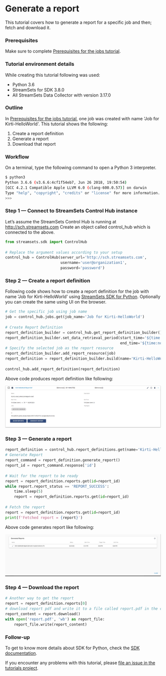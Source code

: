 Generate a report
=================

This tutorial covers how to generate a report for a specific job and then; fetch and download it.  

### Prerequisites
Make sure to complete [Prerequisites for the jobs tutorial](preparation-for-tutorial). 

### Tutorial environment details
While creating this tutorial following was used:
* Python 3.6
* StreamSets for SDK 3.8.0
* All StreamSets Data Collector with version 3.17.0

### Outline
In [Prerequisites for the jobs tutorial](preparation-for-tutorial), one job was created with name 'Job for Kirti-HelloWorld'. 
This tutorial shows the following:
1. Create a report definition
1. Generate a report
1. Download that report 

### Workflow
On a terminal, type the following command to open a Python 3 interpreter.

```bash
$ python3
Python 3.6.6 (v3.6.6:4cf1f54eb7, Jun 26 2018, 19:50:54)
[GCC 4.2.1 Compatible Apple LLVM 6.0 (clang-600.0.57)] on darwin
Type "help", "copyright", "credits" or "license" for more information.
>>>
```

### Step 1 &mdash; Connect to StreamSets Control Hub instance

Let’s assume the StreamSets Control Hub is running at http://sch.streamsets.com 
Create an object called control_hub which is connected to the above. 

```python
from streamsets.sdk import ControlHub

# Replace the argument values according to your setup
control_hub = ControlHub(server_url='http://sch.streamsets.com',
                         username='user@organization1',
                         password='password')
```
 
### Step 2 &mdash; Create a report definition

Following code shows how to create a report definition for the job with name 'Job for Kirti-HelloWorld' using [StreamSets SDK for Python](https://streamsets.com/documentation/sdk/latest/index.html).
Optionally you can create the same using UI on the browser.
  
```python
# Get the specific job using job name
job = control_hub.jobs.get(job_name='Job for Kirti-HelloWorld')

# Create Report Definition
report_definition_builder = control_hub.get_report_definition_builder()
report_definition_builder.set_data_retrieval_period(start_time='${time:now() - 30 * MINUTES}',
                                                    end_time='${time:now()}')
# Specify the selected job as the report resource
report_definition_builder.add_report_resource(job)
report_definition = report_definition_builder.build(name='Kirti-HelloWorld-Report')

control_hub.add_report_definition(report_definition)
```
Above code produces report definition like following:

![image alt text](../images/hello_world_job_report_definition.jpeg)

### Step 3 &mdash; Generate a report
```python
report_definition = control_hub.report_definitions.get(name='Kirti-HelloWorld-Report-Def')
# Generate Report
report_command = report_definition.generate_report()
report_id = report_command.response['id']

# Wait for the report to be ready
report = report_definition.reports.get(id=report_id)
while report.report_status == 'REPORT_SUCCESS':
    time.sleep(5)
    report = report_definition.reports.get(id=report_id)

# Fetch the report
report = report_definition.reports.get(id=report_id)
print(f'Fetched report = {report}')
```

Above code generates report like following:

![image alt text](../images/hello_world_job_show_reports.jpeg)

### Step 4 &mdash; Download the report

```python
# Another way to get the report
report = report_definition.reports[0] 
# download report pdf and write it to a file called report.pdf in the current directory
report_content = report.download()
with open('report.pdf', 'wb') as report_file:
    report_file.write(report_content)
```

### Follow-up
To get to know more details about SDK for Python, check the [SDK documentation](https://streamsets.com/documentation/sdk/latest/index.html).

If you encounter any problems with this tutorial, please [file an issue in the tutorials project](https://github.com/streamsets/tutorials/issues/new).
 
